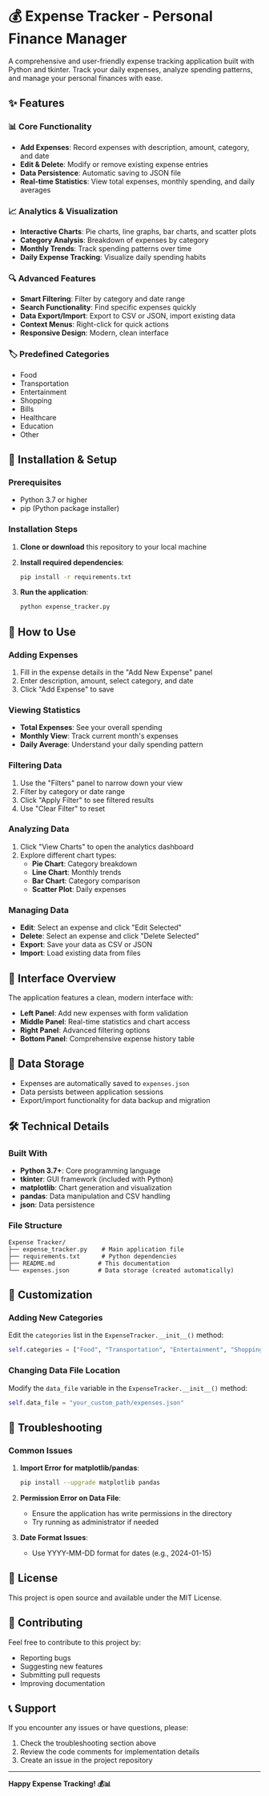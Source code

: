 # 💰 Expense Tracker - Personal Finance Manager

A comprehensive and user-friendly expense tracking application built with Python and tkinter. Track your daily expenses, analyze spending patterns, and manage your personal finances with ease.

## ✨ Features

### 📊 Core Functionality
- **Add Expenses**: Record expenses with description, amount, category, and date
- **Edit & Delete**: Modify or remove existing expense entries
- **Data Persistence**: Automatic saving to JSON file
- **Real-time Statistics**: View total expenses, monthly spending, and daily averages

### 📈 Analytics & Visualization
- **Interactive Charts**: Pie charts, line graphs, bar charts, and scatter plots
- **Category Analysis**: Breakdown of expenses by category
- **Monthly Trends**: Track spending patterns over time
- **Daily Expense Tracking**: Visualize daily spending habits

### 🔍 Advanced Features
- **Smart Filtering**: Filter by category and date range
- **Search Functionality**: Find specific expenses quickly
- **Data Export/Import**: Export to CSV or JSON, import existing data
- **Context Menus**: Right-click for quick actions
- **Responsive Design**: Modern, clean interface

### 🏷️ Predefined Categories
- Food
- Transportation
- Entertainment
- Shopping
- Bills
- Healthcare
- Education
- Other

## 🚀 Installation & Setup

### Prerequisites
- Python 3.7 or higher
- pip (Python package installer)

### Installation Steps

1. **Clone or download** this repository to your local machine

2. **Install required dependencies**:
   ```bash
   pip install -r requirements.txt
   ```

3. **Run the application**:
   ```bash
   python expense_tracker.py
   ```

## 📱 How to Use

### Adding Expenses
1. Fill in the expense details in the "Add New Expense" panel
2. Enter description, amount, select category, and date
3. Click "Add Expense" to save

### Viewing Statistics
- **Total Expenses**: See your overall spending
- **Monthly View**: Track current month's expenses
- **Daily Average**: Understand your daily spending pattern

### Filtering Data
1. Use the "Filters" panel to narrow down your view
2. Filter by category or date range
3. Click "Apply Filter" to see filtered results
4. Use "Clear Filter" to reset

### Analyzing Data
1. Click "View Charts" to open the analytics dashboard
2. Explore different chart types:
   - **Pie Chart**: Category breakdown
   - **Line Chart**: Monthly trends
   - **Bar Chart**: Category comparison
   - **Scatter Plot**: Daily expenses

### Managing Data
- **Edit**: Select an expense and click "Edit Selected"
- **Delete**: Select an expense and click "Delete Selected"
- **Export**: Save your data as CSV or JSON
- **Import**: Load existing data from files

## 🎨 Interface Overview

The application features a clean, modern interface with:

- **Left Panel**: Add new expenses with form validation
- **Middle Panel**: Real-time statistics and chart access
- **Right Panel**: Advanced filtering options
- **Bottom Panel**: Comprehensive expense history table

## 💾 Data Storage

- Expenses are automatically saved to `expenses.json`
- Data persists between application sessions
- Export/import functionality for data backup and migration

## 🛠️ Technical Details

### Built With
- **Python 3.7+**: Core programming language
- **tkinter**: GUI framework (included with Python)
- **matplotlib**: Chart generation and visualization
- **pandas**: Data manipulation and CSV handling
- **json**: Data persistence

### File Structure
```
Expense Tracker/
├── expense_tracker.py    # Main application file
├── requirements.txt      # Python dependencies
├── README.md            # This documentation
└── expenses.json        # Data storage (created automatically)
```

## 🔧 Customization

### Adding New Categories
Edit the `categories` list in the `ExpenseTracker.__init__()` method:
```python
self.categories = ["Food", "Transportation", "Entertainment", "Shopping", "Bills", "Healthcare", "Education", "Other", "Your New Category"]
```

### Changing Data File Location
Modify the `data_file` variable in the `ExpenseTracker.__init__()` method:
```python
self.data_file = "your_custom_path/expenses.json"
```

## 🐛 Troubleshooting

### Common Issues

1. **Import Error for matplotlib/pandas**:
   ```bash
   pip install --upgrade matplotlib pandas
   ```

2. **Permission Error on Data File**:
   - Ensure the application has write permissions in the directory
   - Try running as administrator if needed

3. **Date Format Issues**:
   - Use YYYY-MM-DD format for dates (e.g., 2024-01-15)

## 📄 License

This project is open source and available under the MIT License.

## 🤝 Contributing

Feel free to contribute to this project by:
- Reporting bugs
- Suggesting new features
- Submitting pull requests
- Improving documentation

## 📞 Support

If you encounter any issues or have questions, please:
1. Check the troubleshooting section above
2. Review the code comments for implementation details
3. Create an issue in the project repository

---

**Happy Expense Tracking! 💰📊**
